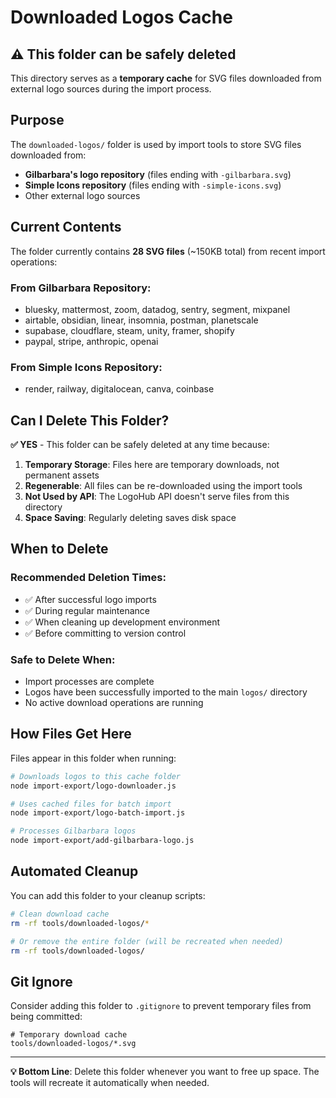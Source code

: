 # Downloaded Logos Cache

## ⚠️ This folder can be safely deleted

This directory serves as a **temporary cache** for SVG files downloaded from external logo sources during the import process.

## Purpose

The `downloaded-logos/` folder is used by import tools to store SVG files downloaded from:
- **Gilbarbara's logo repository** (files ending with `-gilbarbara.svg`)
- **Simple Icons repository** (files ending with `-simple-icons.svg`)
- Other external logo sources

## Current Contents

The folder currently contains **28 SVG files** (~150KB total) from recent import operations:

### From Gilbarbara Repository:
- bluesky, mattermost, zoom, datadog, sentry, segment, mixpanel
- airtable, obsidian, linear, insomnia, postman, planetscale
- supabase, cloudflare, steam, unity, framer, shopify
- paypal, stripe, anthropic, openai

### From Simple Icons Repository:
- render, railway, digitalocean, canva, coinbase

## Can I Delete This Folder?

**✅ YES** - This folder can be safely deleted at any time because:

1. **Temporary Storage**: Files here are temporary downloads, not permanent assets
2. **Regenerable**: All files can be re-downloaded using the import tools
3. **Not Used by API**: The LogoHub API doesn't serve files from this directory
4. **Space Saving**: Regularly deleting saves disk space

## When to Delete

### Recommended Deletion Times:
- ✅ After successful logo imports
- ✅ During regular maintenance 
- ✅ When cleaning up development environment
- ✅ Before committing to version control

### Safe to Delete When:
- Import processes are complete
- Logos have been successfully imported to the main `logos/` directory
- No active download operations are running

## How Files Get Here

Files appear in this folder when running:
```bash
# Downloads logos to this cache folder
node import-export/logo-downloader.js

# Uses cached files for batch import
node import-export/logo-batch-import.js

# Processes Gilbarbara logos
node import-export/add-gilbarbara-logo.js
```

## Automated Cleanup

You can add this folder to your cleanup scripts:

```bash
# Clean download cache
rm -rf tools/downloaded-logos/*

# Or remove the entire folder (will be recreated when needed)
rm -rf tools/downloaded-logos/
```

## Git Ignore

Consider adding this folder to `.gitignore` to prevent temporary files from being committed:

```gitignore
# Temporary download cache
tools/downloaded-logos/*.svg
```

---

**💡 Bottom Line**: Delete this folder whenever you want to free up space. The tools will recreate it automatically when needed. 